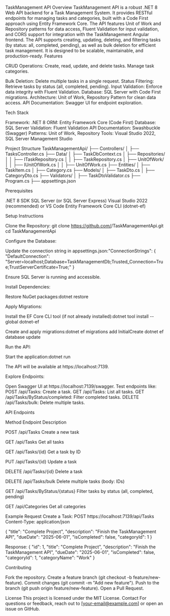 TaskManagement API
Overview
TaskManagement API is a robust .NET 8 Web API backend for a Task Management System. It provides RESTful endpoints for managing tasks and categories, built with a Code First approach using Entity Framework Core. The API features Unit of Work and Repository patterns for data access, Fluent Validation for input validation, and CORS support for integration with the TaskManagement Angular frontend.
The API supports creating, updating, deleting, and filtering tasks (by status: all, completed, pending), as well as bulk deletion for efficient task management. It is designed to be scalable, maintainable, and production-ready.
Features

CRUD Operations:
Create, read, update, and delete tasks.
Manage task categories.


Bulk Deletion: Delete multiple tasks in a single request.
Status Filtering: Retrieve tasks by status (all, completed, pending).
Input Validation: Enforce data integrity with Fluent Validation.
Database: SQL Server with Code First migrations.
Architecture: Unit of Work, Repository Pattern for clean data access.
API Documentation: Swagger UI for endpoint exploration.

Tech Stack

Framework: .NET 8
ORM: Entity Framework Core (Code First)
Database: SQL Server
Validation: Fluent Validation
API Documentation: Swashbuckle (Swagger)
Patterns: Unit of Work, Repository
Tools: Visual Studio 2022, SQL Server Management Studio

Project Structure
TaskManagementApi/
├── Controllers/
│   ├── TasksController.cs
├── Data/
│   ├── TaskDbContext.cs
│   ├── Repositories/
│   │   ├── ITaskRepository.cs
│   │   ├── TaskRepository.cs
│   ├── UnitOfWork/
│   │   ├── IUnitOfWork.cs
│   │   ├── UnitOfWork.cs
├── Entities/
│   ├── TaskItem.cs
│   ├── Category.cs
├── Models/
│   ├── TaskDto.cs
│   ├── CategoryDto.cs
├── Validators/
│   ├── TaskDtoValidator.cs
├── Program.cs
├── appsettings.json

Prerequisites

.NET 8 SDK
SQL Server (or SQL Server Express)
Visual Studio 2022 (recommended) or VS Code
Entity Framework Core CLI (dotnet-ef)

Setup Instructions

Clone the Repository:
git clone https://github.com/<your-username>/TaskManagementApi.git
cd TaskManagementApi


Configure the Database:

Update the connection string in appsettings.json:"ConnectionStrings": {
  "DefaultConnection": "Server=localhost;Database=TaskManagementDb;Trusted_Connection=True;TrustServerCertificate=True;"
}


Ensure SQL Server is running and accessible.


Install Dependencies:

Restore NuGet packages:dotnet restore




Apply Migrations:

Install the EF Core CLI tool (if not already installed):dotnet tool install --global dotnet-ef


Create and apply migrations:dotnet ef migrations add InitialCreate
dotnet ef database update




Run the API:

Start the application:dotnet run


The API will be available at https://localhost:7139.


Explore Endpoints:

Open Swagger UI at https://localhost:7139/swagger.
Test endpoints like:
POST /api/Tasks: Create a task.
GET /api/Tasks: List all tasks.
GET /api/Tasks/ByStatus/completed: Filter completed tasks.
DELETE /api/Tasks/bulk: Delete multiple tasks.





API Endpoints



Method
Endpoint
Description



POST
/api/Tasks
Create a new task


GET
/api/Tasks
Get all tasks


GET
/api/Tasks/{id}
Get a task by ID


PUT
/api/Tasks/{id}
Update a task


DELETE
/api/Tasks/{id}
Delete a task


DELETE
/api/Tasks/bulk
Delete multiple tasks (body: IDs)


GET
/api/Tasks/ByStatus/{status}
Filter tasks by status (all, completed, pending)


GET
/api/Categories
Get all categories


Example Request
Create a Task:
POST https://localhost:7139/api/Tasks
Content-Type: application/json

{
  "title": "Complete Project",
  "description": "Finish the TaskManagement API",
  "dueDate": "2025-06-01",
  "isCompleted": false,
  "categoryId": 1
}

Response:
{
  "id": 1,
  "title": "Complete Project",
  "description": "Finish the TaskManagement API",
  "dueDate": "2025-06-01",
  "isCompleted": false,
  "categoryId": 1,
  "categoryName": "Work"
}

Contributing

Fork the repository.
Create a feature branch (git checkout -b feature/new-feature).
Commit changes (git commit -m "Add new feature").
Push to the branch (git push origin feature/new-feature).
Open a Pull Request.

License
This project is licensed under the MIT License.
Contact
For questions or feedback, reach out to [your-email@example.com] or open an issue on GitHub.
